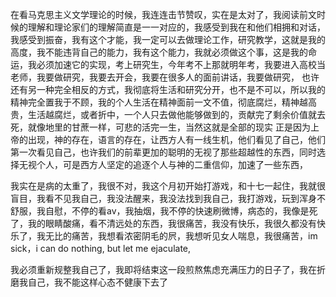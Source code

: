 在看马克思主义文学理论的时候，我连连击节赞叹，实在是太对了，我阅读前文时候的理解和理论家们的理解简直是一一对应的，我感受到我在和他们相拥和对话，我感受到振奋，我有这个才能，我一定可以去做理论工作，研究教学，这就是我的高度，我不能违背自己的能力，我有这个能力，我就必须做这个事，这是我的命运，我必须加速它的实现，考上研究生，今年考不上那就明年考，我要进入高校当老师，我要做研究，我要去开会，我要在很多人的面前讲话，我要做研究，
也许还有另一种完全相反的方式，我彻底将生活和研究分开，也不是不可以，所以我的精神完全置我于不顾，我的个人生活在精神面前一文不值，彻底腐烂，精神越高贵，生活越腐烂，或者折中，一个人只去做他能够做到的，贡献完了剩余价值就去死，就像地里的甘蔗一样，可悲的活完一生，当然这就是全部的现实
正是因为上帝的出现，神的存在，语言的存在，让西方人有一线生机，他们看见了自己，他们第一次看见自己，也许我们的前辈更加的聪明的无视了那些超越性的东西，同时选择无视个人，可是西方人坚定的追逐个人与神的二重信仰，加速了一些东西，

我实在是病的太重了，我很不对，我这个月初开始打游戏，和十七一起住，我就很盲目，我看不见我自己，我没法醒来，我没法找到我自己，我打游戏，玩到浑身不舒服，我自慰，不停的看av，我抽烟，我不停的快速刷微博，病态的，我像是死了，我的眼睛酸痛，看不清远处的东西，我很痛苦，我没有快乐，我很久都没有快乐了，我无比的痛苦，我想看浓密阴毛的屄，我想听见女人喘息，我很痛苦，im sick，i can do nothing, but let me ejaculate, 


我必须重新规整我自己了，我即将结束这一段煎熬焦虑充满压力的日子了，我在折磨我自己，我不能这样心态不健康下去了